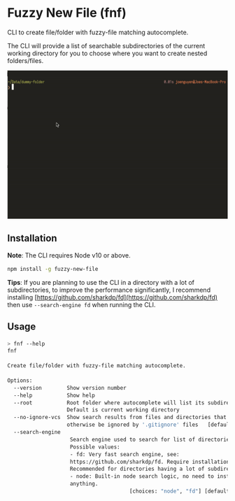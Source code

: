 # Fuzzy New File (fnf)

CLI to create file/folder with fuzzy-file matching autocomplete.

The CLI will provide a list of searchable subdirectories of the current working directory for you to choose where you want to create nested folders/files.

![Demo](./docs/demo.gif)

## Installation

**Note**: The CLI requires Node v10 or above.

```bash
npm install -g fuzzy-new-file
```

**Tips**: If you are planning to use the CLI in a directory with a lot of subdirectories, to improve the performance significantly, I recommend installing [https://github.com/sharkdp/fd](https://github.com/sharkdp/fd) then use `--search-engine fd` when running the CLI.

## Usage

```bash
> fnf --help
fnf

Create file/folder with fuzzy-file matching autocomplete.

Options:
  --version        Show version number                                 [boolean]
  --help           Show help                                           [boolean]
  --root           Root folder where autocomplete will list its subdirectories.
                   Default is current working directory
  --no-ignore-vcs  Show search results from files and directories that would
                   otherwise be ignored by '.gitignore' files   [default: false]
  --search-engine
                    Search engine used to search for list of directories.
                    Possible values:
                    - fd: Very fast search engine, see:
                    https://github.com/sharkdp/fd. Require installation.
                    Recommended for directories having a lot of subdirectories
                    - node: Built-in node search logic, no need to install
                    anything.
                                       [choices: "node", "fd"] [default: "node"]
```


